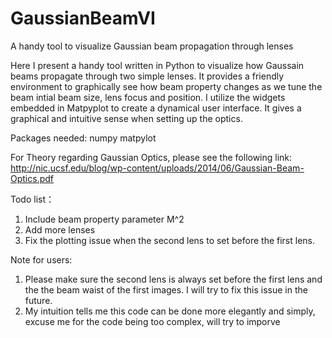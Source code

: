 # GaussianBeamVI
A handy tool to visualize Gaussian beam propagation through lenses

  Here I present a handy tool written in Python to visualize how Gaussain beams propagate through two simple lenses. It provides a friendly 
environment to graphically see how beam property changes as we tune the beam intial beam size, lens focus and position. I utilize
the widgets embedded in Matpyplot to create a dynamical user interface. It gives a graphical and intuitive sense when setting
up the optics. 

Packages needed:
numpy 
matpylot 

For Theory regarding Gaussian Optics, please see the following link:
http://nic.ucsf.edu/blog/wp-content/uploads/2014/06/Gaussian-Beam-Optics.pdf

Todo list：
1. Include beam property parameter M^2
2. Add more lenses
3. Fix the plotting issue when the second lens to set before the first lens. 

Note for users:

1. Please make sure the second lens is always set before the first lens and the the beam waist of the first images. I will try to fix this issue in the future.
2. My intuition tells me this code can be done more elegantly and simply, excuse me for the code being too complex, will try to imporve

